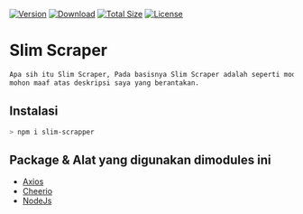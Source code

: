 [![Version](https://img.shields.io/npm/v/slim-scraper?color=blue&label=NPM&logo=npm)](https://www.npmjs.com/package/slim-scraper)
[![Download](https://img.shields.io/npm/dt/slim-scraper?color=green&label=Download&logo=NPM&logoColor=NPM)](https://www.npmjs.com/package/slim-scraper)
[![Total Size](https://img.shields.io/bundlephobia/min/slim-scraper?label=Total%20Size&logo=NPM)]()
[![License](https://img.shields.io/npm/l/slim-scraper?label=License&logo=NPM&color=black)](https://www.npmjs.com/package/slim-scraper)

# Slim Scraper

```txt
Apa sih itu Slim Scraper, Pada basisnya Slim Scraper adalah seperti modules Scraper pada umumnya tapi ini bukan alat untuk ngescrape ya, melainkan modules yang sudah jadi dimana isinya ada beberapa banyak fitur.
mohon maaf atas deskripsi saya yang berantakan.
```

## Instalasi

```bash
> npm i slim-scrapper
```

## Package & Alat yang digunakan dimodules ini
- [Axios](https://www.npmjs.com/package/axios)
- [Cheerio](https://www.npmjs.com/package/cheerio)
- [NodeJs](https://nodejs.org)